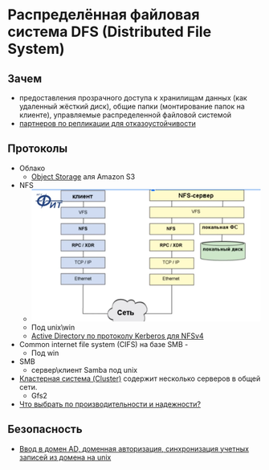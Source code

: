 # Распределённая файловая система DFS (Distributed File System)

## Зачем

- предоставления прозрачного доступа к хранилищам данных (как удаленный жёсткий диск), общие папки (монтирование папок на клиенте), управляемые распределенной файловой системой
- [партнеров по репликации для отказоустойчивости](https://windata.ru/windows-world/lokalnaya-set/raspredelennaya-fajlovaya-sistema-dfs-osnovy)

## Протоколы

- Облако
  - [Object Storage](object.storage.md) аля Amazon S3
- NFS
	- ![nfs](../../img/nfs.png)
	- Под unix\win
	- [Active Directory по протоколу Kerberos для NFSv4](https://www.k-max.name/windows/active-directory-as-kdc-nfsv4/)
- Common internet file system (CIFS) на базе SMB - 
	- Под win
- SMB
	- сервер\клиент Samba под unix
- [Кластерная система (Cluster)](https://itelon.ru/blog/raspredelennye-faylovye-sistemy-tekhnologicheskiy-obzor-produktovyy-obzor/) содержит несколько серверов в общей сети.
  - Gfs2
- [Что выбрать по производительности и надежности?](http://codernet.ru/amp/?page=kakoj_setevoj_protokol_obmena_fajlami_imeet_luchshuyu_proizvoditelnost_i_nadezhnost)

## Безопасность

- [Ввод в домен AD, доменная авторизация, синхронизация учетных записей из домена на unix](../os/unix.md)
